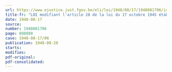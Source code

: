 ```yaml
---
url: https://www.ejustice.just.fgov.be/eli/loi/1948/08/17/1948081706/justel
title-fr: "LOI modifiant l'article 28 de la loi du 17 octobre 1945 établissant un impôt sur le capital"
date: 1948-08-17
source:
number: 1948081706
page: 888888
case: 1948-08-17/06
publication: 1948-08-28
starts:
modifies:
pdf-original:
pdf-consolidated:
---
```



